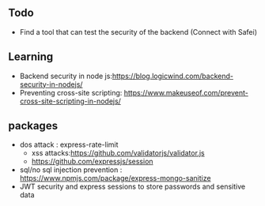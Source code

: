 ## Todo

- Find a tool that can test the security of the backend (Connect with Safei)

## Learning

- Backend security in node js:<https://blog.logicwind.com/backend-security-in-nodejs/>
- Preventing cross-site scripting:
  <https://www.makeuseof.com/prevent-cross-site-scripting-in-nodejs/>

## packages

- dos attack : express-rate-limit
  - xss attacks:<https://github.com/validatorjs/validator.js>
  - <https://github.com/expressjs/session>
- sql/no sql injection prevention :
  <https://www.npmjs.com/package/express-mongo-sanitize>
- JWT security and express sessions to store passwords and sensitive data
